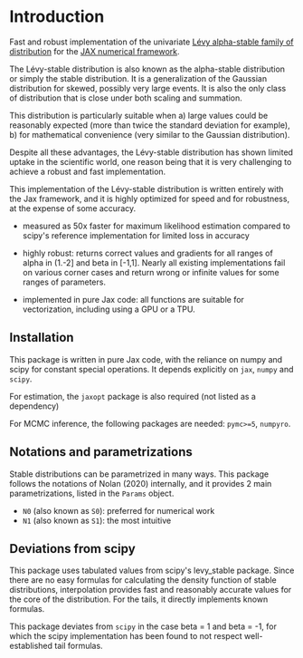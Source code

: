 # Introduction

Fast and robust implementation of the univariate [Lévy alpha-stable family of distribution](https://en.wikipedia.org/wiki/Stable_distribution) for 
the [JAX numerical framework](https://jax.readthedocs.io/en/latest/).

The Lévy-stable distribution is also known as the alpha-stable distribution or simply the stable distribution. It is a generalization of the Gaussian 
distribution for skewed, possibly very large events. It is also the only class of distribution that is close under both scaling and summation.

This distribution is particularly suitable when a) large values could be 
reasonably expected (more than twice the standard deviation for example), b)
for mathematical convenience (very similar to the Gaussian distribution).

Despite all these advantages, the Lévy-stable distribution has shown limited uptake in the scientific world, one reason being that it is very
challenging to achieve a robust and fast implementation.

This implementation of the Lévy-stable distribution is written entirely 
with the Jax framework, and it is highly optimized for speed and for robustness, at the expense of some accuracy.

- measured as 50x faster for maximum likelihood estimation compared to scipy's reference implementation for limited loss in accuracy

- highly robust: returns correct values and gradients for all ranges of 
alpha in (1.-2] and beta in [-1,1]. Nearly all existing implementations 
fail on various corner cases and return wrong or infinite values for some
ranges of parameters.

- implemented in pure Jax code: all functions are suitable for vectorization, including using a GPU or a TPU.

## Installation

This package is written in pure Jax code, with the reliance on numpy and 
scipy for constant special operations. It depends explicitly on 
`jax`, `numpy` and `scipy`.

For estimation, the `jaxopt` package is also required (not listed as a dependency)

For MCMC inference, the following packages are needed: `pymc>=5`, `numpyro`.

## Notations and parametrizations

Stable distributions can be parametrized in many ways. This package follows
the notations of Nolan (2020) internally, and it provides 2 main parametrizations, listed in the `Params` object.

- `N0` (also known as `S0`): preferred for numerical work
- `N1` (also known as `S1`): the most intuitive

## Deviations from scipy

This package uses tabulated values from scipy's levy_stable package. 
Since there are no easy formulas for calculating the density function 
of stable distributions, interpolation provides fast and reasonably
accurate values for the core of the distribution. For the tails, it 
directly implements known formulas.

This package deviates from `scipy` in the case beta = 1 and beta = -1,
for which the scipy implementation has been found to not respect well-established tail formulas. 